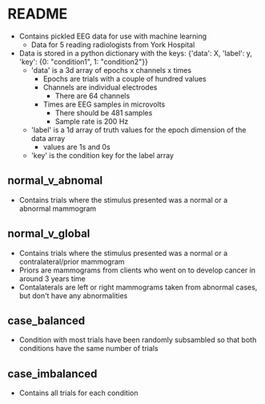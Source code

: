 # README

- Contains pickled EEG data for use with machine learning
    - Data for 5 reading radiologists from York Hospital
- Data is stored in a python dictionary with the keys: {'data': X, 'label': y, 'key': {0: "condition1", 1: "condition2"}}
    - 'data' is a 3d array of epochs x channels x times
        - Epochs are trials with a couple of hundred values
        - Channels are individual electrodes
            - There are 64 channels
        - Times are EEG samples in microvolts
            - There should be 481 samples
            - Sample rate is 200 Hz 
    - 'label' is a 1d array of truth values for the epoch dimension of the data array
        - values are 1s and 0s
    - 'key' is the condition key for the label array

## normal_v_abnomal
- Contains trials where the stimulus presented was a normal or a abnormal mammogram

## normal_v_global
- Contains trials where the stimulus presented was a normal or a contralateral/prior mammogram
- Priors are mammograms from clients who went on to develop cancer in around 3 years time
- Contalaterals are left or right mammograms taken from abnormal cases, but don't have any abnormalities

## case_balanced
- Condition with most trials have been randomly subsambled so that both conditions have the same number of trials

## case_imbalanced
- Contains all trials for each condition
